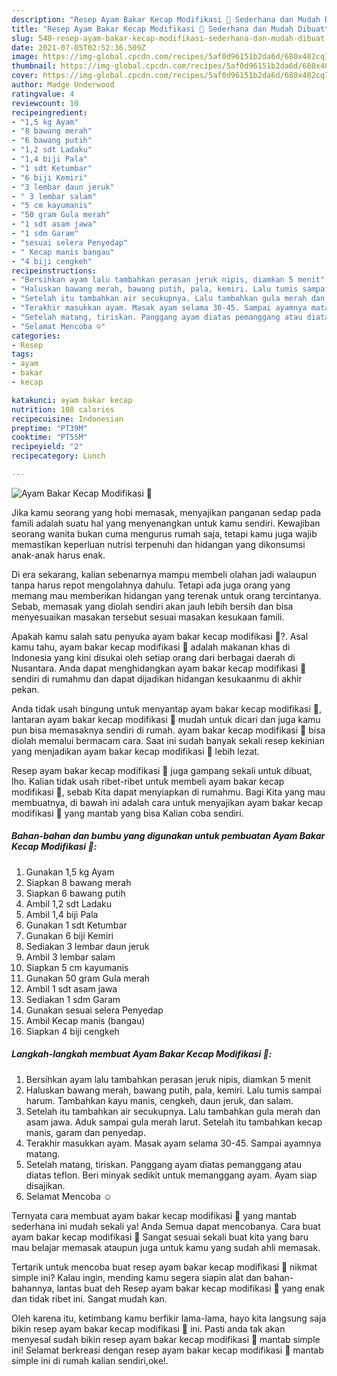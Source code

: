 ```yaml
---
description: "Resep Ayam Bakar Kecap Modifikasi 😬 Sederhana dan Mudah Dibuat"
title: "Resep Ayam Bakar Kecap Modifikasi 😬 Sederhana dan Mudah Dibuat"
slug: 540-resep-ayam-bakar-kecap-modifikasi-sederhana-dan-mudah-dibuat
date: 2021-07-05T02:52:36.509Z
image: https://img-global.cpcdn.com/recipes/5af0d96151b2da6d/680x482cq70/ayam-bakar-kecap-modifikasi-😬-foto-resep-utama.jpg
thumbnail: https://img-global.cpcdn.com/recipes/5af0d96151b2da6d/680x482cq70/ayam-bakar-kecap-modifikasi-😬-foto-resep-utama.jpg
cover: https://img-global.cpcdn.com/recipes/5af0d96151b2da6d/680x482cq70/ayam-bakar-kecap-modifikasi-😬-foto-resep-utama.jpg
author: Madge Underwood
ratingvalue: 4
reviewcount: 10
recipeingredient:
- "1,5 kg Ayam"
- "8 bawang merah"
- "6 bawang putih"
- "1,2 sdt Ladaku"
- "1,4 biji Pala"
- "1 sdt Ketumbar"
- "6 biji Kemiri"
- "3 lembar daun jeruk"
- " 3 lembar salam"
- "5 cm kayumanis"
- "50 gram Gula merah"
- "1 sdt asam jawa"
- "1 sdm Garam"
- "sesuai selera Penyedap"
- " Kecap manis bangau"
- "4 biji cengkeh"
recipeinstructions:
- "Bersihkan ayam lalu tambahkan perasan jeruk nipis, diamkan 5 menit"
- "Haluskan bawang merah, bawang putih, pala, kemiri. Lalu tumis sampai harum. Tambahkan kayu manis, cengkeh, daun jeruk, dan salam."
- "Setelah itu tambahkan air secukupnya. Lalu tambahkan gula merah dan asam jawa. Aduk sampai gula merah larut. Setelah itu tambahkan kecap manis, garam dan penyedap."
- "Terakhir masukkan ayam. Masak ayam selama 30-45. Sampai ayamnya matang."
- "Setelah matang, tiriskan. Panggang ayam diatas pemanggang atau diatas teflon. Beri minyak sedikit untuk memanggang ayam. Ayam siap disajikan."
- "Selamat Mencoba ☺️"
categories:
- Resep
tags:
- ayam
- bakar
- kecap

katakunci: ayam bakar kecap 
nutrition: 108 calories
recipecuisine: Indonesian
preptime: "PT39M"
cooktime: "PT55M"
recipeyield: "2"
recipecategory: Lunch

---
```



![Ayam Bakar Kecap Modifikasi 😬](https://img-global.cpcdn.com/recipes/5af0d96151b2da6d/680x482cq70/ayam-bakar-kecap-modifikasi-😬-foto-resep-utama.jpg)

Jika kamu seorang yang hobi memasak, menyajikan panganan sedap pada famili adalah suatu hal yang menyenangkan untuk kamu sendiri. Kewajiban seorang  wanita bukan cuma mengurus rumah saja, tetapi kamu juga wajib memastikan keperluan nutrisi terpenuhi dan hidangan yang dikonsumsi anak-anak harus enak.

Di era  sekarang, kalian sebenarnya mampu membeli olahan jadi walaupun tanpa harus repot mengolahnya dahulu. Tetapi ada juga orang yang memang mau memberikan hidangan yang terenak untuk orang tercintanya. Sebab, memasak yang diolah sendiri akan jauh lebih bersih dan bisa menyesuaikan masakan tersebut sesuai masakan kesukaan famili. 



Apakah kamu salah satu penyuka ayam bakar kecap modifikasi 😬?. Asal kamu tahu, ayam bakar kecap modifikasi 😬 adalah makanan khas di Indonesia yang kini disukai oleh setiap orang dari berbagai daerah di Nusantara. Anda dapat menghidangkan ayam bakar kecap modifikasi 😬 sendiri di rumahmu dan dapat dijadikan hidangan kesukaanmu di akhir pekan.

Anda tidak usah bingung untuk menyantap ayam bakar kecap modifikasi 😬, lantaran ayam bakar kecap modifikasi 😬 mudah untuk dicari dan juga kamu pun bisa memasaknya sendiri di rumah. ayam bakar kecap modifikasi 😬 bisa diolah memalui bermacam cara. Saat ini sudah banyak sekali resep kekinian yang menjadikan ayam bakar kecap modifikasi 😬 lebih lezat.

Resep ayam bakar kecap modifikasi 😬 juga gampang sekali untuk dibuat, lho. Kalian tidak usah ribet-ribet untuk membeli ayam bakar kecap modifikasi 😬, sebab Kita dapat menyiapkan di rumahmu. Bagi Kita yang mau membuatnya, di bawah ini adalah cara untuk menyajikan ayam bakar kecap modifikasi 😬 yang mantab yang bisa Kalian coba sendiri.

<!--inarticleads1-->

##### Bahan-bahan dan bumbu yang digunakan untuk pembuatan Ayam Bakar Kecap Modifikasi 😬:

1. Gunakan 1,5 kg Ayam
1. Siapkan 8 bawang merah
1. Siapkan 6 bawang putih
1. Ambil 1,2 sdt Ladaku
1. Ambil 1,4 biji Pala
1. Gunakan 1 sdt Ketumbar
1. Gunakan 6 biji Kemiri
1. Sediakan 3 lembar daun jeruk
1. Ambil  3 lembar salam
1. Siapkan 5 cm kayumanis
1. Gunakan 50 gram Gula merah
1. Ambil 1 sdt asam jawa
1. Sediakan 1 sdm Garam
1. Gunakan sesuai selera Penyedap
1. Ambil  Kecap manis (bangau)
1. Siapkan 4 biji cengkeh




<!--inarticleads2-->

##### Langkah-langkah membuat Ayam Bakar Kecap Modifikasi 😬:

1. Bersihkan ayam lalu tambahkan perasan jeruk nipis, diamkan 5 menit
1. Haluskan bawang merah, bawang putih, pala, kemiri. Lalu tumis sampai harum. Tambahkan kayu manis, cengkeh, daun jeruk, dan salam.
1. Setelah itu tambahkan air secukupnya. Lalu tambahkan gula merah dan asam jawa. Aduk sampai gula merah larut. Setelah itu tambahkan kecap manis, garam dan penyedap.
1. Terakhir masukkan ayam. Masak ayam selama 30-45. Sampai ayamnya matang.
1. Setelah matang, tiriskan. Panggang ayam diatas pemanggang atau diatas teflon. Beri minyak sedikit untuk memanggang ayam. Ayam siap disajikan.
1. Selamat Mencoba ☺️




Ternyata cara membuat ayam bakar kecap modifikasi 😬 yang mantab sederhana ini mudah sekali ya! Anda Semua dapat mencobanya. Cara buat ayam bakar kecap modifikasi 😬 Sangat sesuai sekali buat kita yang baru mau belajar memasak ataupun juga untuk kamu yang sudah ahli memasak.

Tertarik untuk mencoba buat resep ayam bakar kecap modifikasi 😬 nikmat simple ini? Kalau ingin, mending kamu segera siapin alat dan bahan-bahannya, lantas buat deh Resep ayam bakar kecap modifikasi 😬 yang enak dan tidak ribet ini. Sangat mudah kan. 

Oleh karena itu, ketimbang kamu berfikir lama-lama, hayo kita langsung saja bikin resep ayam bakar kecap modifikasi 😬 ini. Pasti anda tak akan menyesal sudah bikin resep ayam bakar kecap modifikasi 😬 mantab simple ini! Selamat berkreasi dengan resep ayam bakar kecap modifikasi 😬 mantab simple ini di rumah kalian sendiri,oke!.

